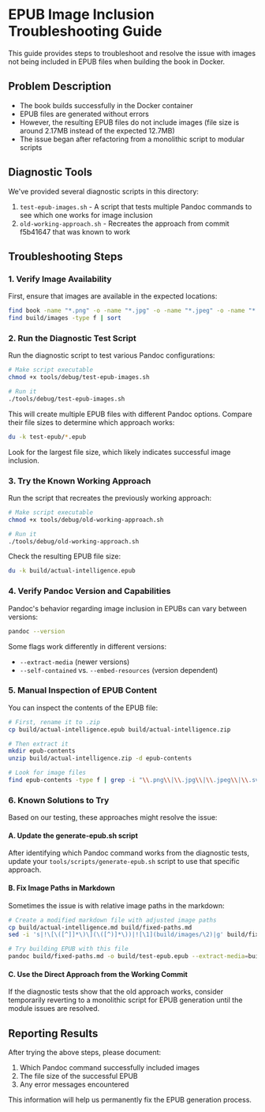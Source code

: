 # EPUB Image Inclusion Troubleshooting Guide

This guide provides steps to troubleshoot and resolve the issue with images not being included in EPUB files when building the book in Docker.

## Problem Description

- The book builds successfully in the Docker container
- EPUB files are generated without errors
- However, the resulting EPUB files do not include images (file size is around 2.17MB instead of the expected 12.7MB)
- The issue began after refactoring from a monolithic script to modular scripts

## Diagnostic Tools

We've provided several diagnostic scripts in this directory:

1. `test-epub-images.sh` - A script that tests multiple Pandoc commands to see which one works for image inclusion
2. `old-working-approach.sh` - Recreates the approach from commit f5b41647 that was known to work

## Troubleshooting Steps

### 1. Verify Image Availability

First, ensure that images are available in the expected locations:

```bash
find book -name "*.png" -o -name "*.jpg" -o -name "*.jpeg" -o -name "*.svg" | sort
find build/images -type f | sort
```

### 2. Run the Diagnostic Test Script

Run the diagnostic script to test various Pandoc configurations:

```bash
# Make script executable
chmod +x tools/debug/test-epub-images.sh

# Run it
./tools/debug/test-epub-images.sh
```

This will create multiple EPUB files with different Pandoc options. Compare their file sizes to determine which approach works:

```bash
du -k test-epub/*.epub
```

Look for the largest file size, which likely indicates successful image inclusion.

### 3. Try the Known Working Approach

Run the script that recreates the previously working approach:

```bash
# Make script executable
chmod +x tools/debug/old-working-approach.sh

# Run it
./tools/debug/old-working-approach.sh
```

Check the resulting EPUB file size:

```bash
du -k build/actual-intelligence.epub
```

### 4. Verify Pandoc Version and Capabilities

Pandoc's behavior regarding image inclusion in EPUBs can vary between versions:

```bash
pandoc --version
```

Some flags work differently in different versions:
- `--extract-media` (newer versions)
- `--self-contained` vs. `--embed-resources` (version dependent)

### 5. Manual Inspection of EPUB Content

You can inspect the contents of the EPUB file:

```bash
# First, rename it to .zip
cp build/actual-intelligence.epub build/actual-intelligence.zip

# Then extract it
mkdir epub-contents
unzip build/actual-intelligence.zip -d epub-contents

# Look for image files
find epub-contents -type f | grep -i "\\.png\\|\\.jpg\\|\\.jpeg\\|\\.svg"
```

### 6. Known Solutions to Try

Based on our testing, these approaches might resolve the issue:

#### A. Update the generate-epub.sh script

After identifying which Pandoc command works from the diagnostic tests, update your `tools/scripts/generate-epub.sh` script to use that specific approach.

#### B. Fix Image Paths in Markdown

Sometimes the issue is with relative image paths in the markdown:

```bash
# Create a modified markdown file with adjusted image paths
cp build/actual-intelligence.md build/fixed-paths.md
sed -i 's|!\[\([^]]*\)\](\([^)]*\))|![\1](build/images/\2)|g' build/fixed-paths.md

# Try building EPUB with this file
pandoc build/fixed-paths.md -o build/test-epub.epub --extract-media=build/media
```

#### C. Use the Direct Approach from the Working Commit

If the diagnostic tests show that the old approach works, consider temporarily reverting to a monolithic script for EPUB generation until the module issues are resolved.

## Reporting Results

After trying the above steps, please document:

1. Which Pandoc command successfully included images
2. The file size of the successful EPUB
3. Any error messages encountered

This information will help us permanently fix the EPUB generation process.
